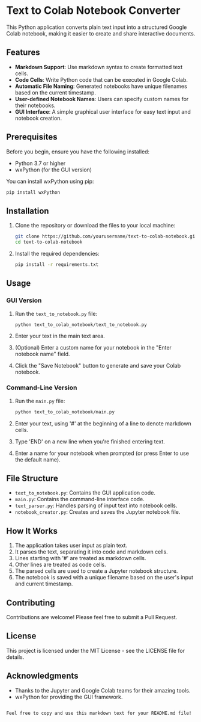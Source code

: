 # Text to Colab Notebook Converter

This Python application converts plain text input into a structured Google Colab notebook, making it easier to create and share interactive documents.

## Features

- **Markdown Support**: Use markdown syntax to create formatted text cells.
- **Code Cells**: Write Python code that can be executed in Google Colab.
- **Automatic File Naming**: Generated notebooks have unique filenames based on the current timestamp.
- **User-defined Notebook Names**: Users can specify custom names for their notebooks.
- **GUI Interface**: A simple graphical user interface for easy text input and notebook creation.

## Prerequisites

Before you begin, ensure you have the following installed:

- Python 3.7 or higher
- wxPython (for the GUI version)

You can install wxPython using pip:

```bash
pip install wxPython
```


## Installation

1. Clone the repository or download the files to your local machine:

   ```bash
   git clone https://github.com/yourusername/text-to-colab-notebook.git
   cd text-to-colab-notebook
   ```

2. Install the required dependencies:

   ```bash
   pip install -r requirements.txt
   ```

## Usage

### GUI Version

1. Run the `text_to_notebook.py` file:

   ```bash
   python text_to_colab_notebook/text_to_notebook.py
   ```

2. Enter your text in the main text area.
3. (Optional) Enter a custom name for your notebook in the "Enter notebook name" field.
4. Click the "Save Notebook" button to generate and save your Colab notebook.

### Command-Line Version

1. Run the `main.py` file:

   ```bash
   python text_to_colab_notebook/main.py
   ```

2. Enter your text, using '#' at the beginning of a line to denote markdown cells.
3. Type 'END' on a new line when you're finished entering text.
4. Enter a name for your notebook when prompted (or press Enter to use the default name).

## File Structure

- `text_to_notebook.py`: Contains the GUI application code.
- `main.py`: Contains the command-line interface code.
- `text_parser.py`: Handles parsing of input text into notebook cells.
- `notebook_creator.py`: Creates and saves the Jupyter notebook file.

## How It Works

1. The application takes user input as plain text.
2. It parses the text, separating it into code and markdown cells.
3. Lines starting with '#' are treated as markdown cells.
4. Other lines are treated as code cells.
5. The parsed cells are used to create a Jupyter notebook structure.
6. The notebook is saved with a unique filename based on the user's input and current timestamp.

## Contributing

Contributions are welcome! Please feel free to submit a Pull Request.

## License

This project is licensed under the MIT License - see the LICENSE file for details.

## Acknowledgments

- Thanks to the Jupyter and Google Colab teams for their amazing tools.
- wxPython for providing the GUI framework.
```

Feel free to copy and use this markdown text for your README.md file!